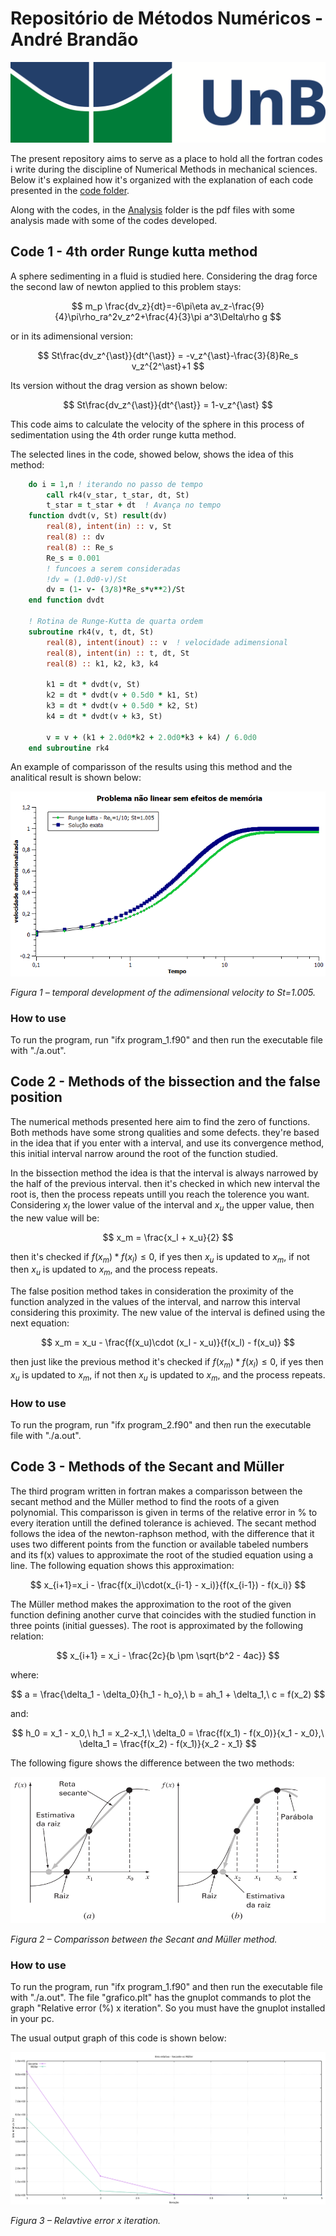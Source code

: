 # Repositório de Métodos Numéricos - André Brandão

<p align="center">
  <img src="figures/logo-unb.png" width="600"/>
</p>



The present repository aims to serve as a place to hold all the fortran codes i write during the discipline of Numerical Methods in mechanical sciences.
Below it's explained how it's organized with the explanation of each code presented in the [code folder](./codes).

Along with the codes, in the [Analysis](./Analysis) folder is the pdf files with some analysis made with some of the codes developed.

## Code 1 - 4th order Runge kutta method

A sphere sedimenting in a fluid is studied here. Considering the drag force the second law of newton applied to this problem stays: 

$$
    m_p \frac{dv_z}{dt}=-6\pi\eta av_z-\frac{9}{4}\pi\rho_ra^2v_z^2+\frac{4}{3}\pi a^3\Delta\rho g
$$

or in its adimensional version:

$$
    St\frac{dv_z^{\ast}}{dt^{\ast}} = -v_z^{\ast}-\frac{3}{8}Re_s v_z^{2^\ast}+1
$$

Its version without the drag version as shown below:

$$
    St\frac{dv_z^{\ast}}{dt^{\ast}} = 1-v_z^{\ast}
$$

This code aims to calculate the velocity of the sphere in this process of sedimentation using the 4th order runge kutta method.

The selected lines in the code, showed below, shows the idea of this method:

```fortran
    do i = 1,n ! iterando no passo de tempo
        call rk4(v_star, t_star, dt, St)
        t_star = t_star + dt  ! Avança no tempo
    function dvdt(v, St) result(dv)
        real(8), intent(in) :: v, St
        real(8) :: dv
        real(8) :: Re_s
        Re_s = 0.001
        ! funcoes a serem consideradas
        !dv = (1.0d0-v)/St
        dv = (1- v- (3/8)*Re_s*v**2)/St
    end function dvdt

    ! Rotina de Runge-Kutta de quarta ordem
    subroutine rk4(v, t, dt, St)
        real(8), intent(inout) :: v  ! velocidade adimensional
        real(8), intent(in) :: t, dt, St
        real(8) :: k1, k2, k3, k4

        k1 = dt * dvdt(v, St)
        k2 = dt * dvdt(v + 0.5d0 * k1, St)
        k3 = dt * dvdt(v + 0.5d0 * k2, St)
        k4 = dt * dvdt(v + k3, St)

        v = v + (k1 + 2.0d0*k2 + 2.0d0*k3 + k4) / 6.0d0
    end subroutine rk4
```

An example of comparisson of the results using this method and the analitical result is shown below:

![temporal development of the adimensional velocity to St=1.005](figures/St1005.PNG)
  
*Figura 1 – temporal development of the adimensional velocity to St=1.005.*

### How to use

To run the program, run "ifx program_1.f90" and then run the executable file with "./a.out".

## Code 2 - Methods of the bissection and the false position

The numerical methods presented here aim to find the zero of functions. Both methods have some strong qualities and some defects. they're based in the idea that if you enter with a interval, and use its convergence method, this initial interval narrow around the root of the function studied.

In the bissection method the idea is that the interval is always narrowed by the half of the previous interval. then it's checked in which new interval the root is, then the process repeats untill you reach the tolerence you want.
Considering $x_l$ the lower value of the interval and $x_u$ the upper value, then the new value will be:

$$
    x_m = \frac{x_l + x_u}{2}
$$

then it's checked if $f(x_m)*f(x_l)\le 0$, if yes then $x_u$ is updated to $x_m$, if not then $x_u$ is updated to $x_m$, and the process repeats.

The false position method takes in consideration the proximity of the function analyzed in the values of the interval, and narrow this interval considering this proximity.
The new value of the interval is defined using the next equation:

$$
    x_m = x_u - \frac{f(x_u)\cdot (x_l - x_u)}{f(x_l) - f(x_u)}
$$

then just like the previous method it's checked if $f(x_m)*f(x_l)\le 0$, if yes then $x_u$ is updated to $x_m$, if not then $x_u$ is updated to $x_m$, and the process repeats.

### How to use

To run the program, run "ifx program_2.f90" and then run the executable file with "./a.out".

## Code 3 - Methods of the Secant and Müller
The third program written in fortran makes a comparisson between the secant method and the Müller method to find the roots of a given polynomial. This comparisson is given in terms of the relative error in % to every iteration untill the defined tolerance is achieved.
The secant method follows the idea of the newton-raphson method, with the difference that it uses two different points from the function or available tabeled numbers and its f(x) values to approximate the root of the studied equation using a line. The following equation shows this approximation:

$$
  x_{i+1}=x_i - \frac{f(x_i)\cdot(x_{i-1} - x_i)}{f(x_{i-1}) - f(x_i)}
$$

The Müller method makes the approximation to the root of the given function defining another curve that coincides with the studied function in three points (initial guesses). The root is approximated by the following relation:

$$
  x_{i+1} = x_i - \frac{2c}{b \pm \sqrt{b^2 - 4ac}}
$$

where:

$$
  a = \frac{\delta_1 - \delta_0}{h_1 - h_o},\ b = ah_1 + \delta_1,\ c = f(x_2) 
$$

and:

$$
  h_0 = x_1 - x_0,\ h_1 = x_2-x_1,\ \delta_0 = \frac{f(x_1) - f(x_0)}{x_1 - x_0},\ \delta_1 = \frac{f(x_2) - f(x_1)}{x_2 - x_1}
$$

The following figure shows the difference between the two methods:

![Comparisson between the Secant and Müller method](figures/secant_muller.png)
  
*Figura 2 – Comparisson between the Secant and Müller method.*

### How to use

To run the program, run "ifx program_1.f90" and then run the executable file with "./a.out". The file "grafico.plt" has the gnuplot commands to plot the graph "Relative error (%) x iteration". So you must have the gnuplot installed in your pc.

The usual output graph of this code is shown below:

![Relavtive error x iteration](figures/RE_code3.png)
  
*Figura 3 – Relavtive error x iteration.*
